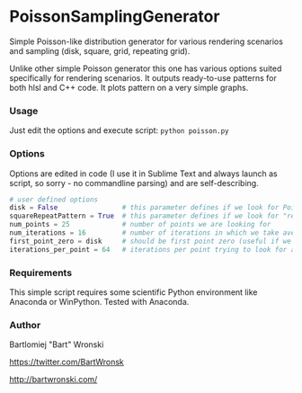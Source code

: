 PoissonSamplingGenerator
========================

Simple Poisson-like distribution generator for various rendering scenarios and sampling (disk, square, grid, repeating grid).

Unlike other simple Poisson generator this one has various options suited specifically for rendering scenarios.
It outputs ready-to-use patterns for both hlsl and C++ code.
It plots pattern on a very simple graphs.

### Usage 

Just edit the options and execute script: `python poisson.py`

### Options

Options are edited in code (I use it in Sublime Text and always launch as script, so sorry - no commandline parsing) and are self-describing.

```python
# user defined options
disk = False                # this parameter defines if we look for Poisson-like distribution on a disk (center at 0, radius 1) or in a square (0-1 on x and y)
squareRepeatPattern = True  # this parameter defines if we look for "repeating" pattern so if we should maximize distances also with pattern repetitions
num_points = 25             # number of points we are looking for
num_iterations = 16         # number of iterations in which we take average minimum squared distances between points and try to maximize them
first_point_zero = disk     # should be first point zero (useful if we already have such sample) or random
iterations_per_point = 64   # iterations per point trying to look for a new point with larger distance
```

### Requirements

This simple script requires some scientific Python environment like Anaconda or WinPython. Tested with Anaconda.

### Author
Bartlomiej "Bart" Wronski

https://twitter.com/BartWronsk

http://bartwronski.com/
